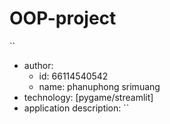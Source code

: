 # OOP-project
``
- author: 
  * id: 66114540542
  * name: phanuphong srimuang
- technology: [pygame/streamlit]
- application description:
``
